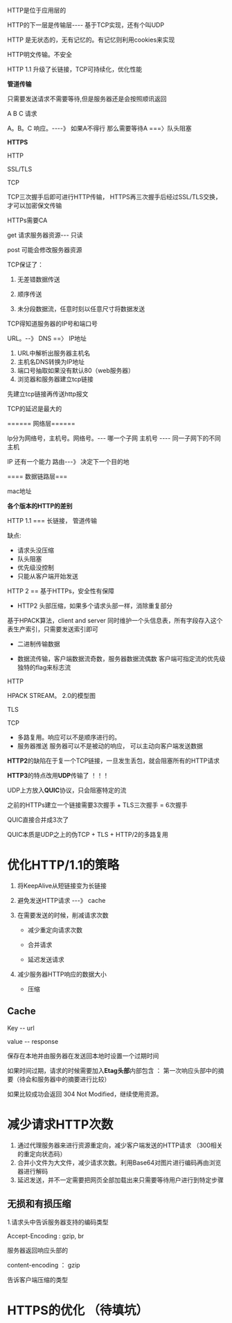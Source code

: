 HTTP是位于应用层的

HTTP的下一层是传输层---- 基于TCP实现，还有个叫UDP

HTTP 是无状态的，无有记忆的。有记忆则利用cookies来实现

HTTP明文传输。不安全

HTTP 1.1 升级了长链接，TCP可持续化，优化性能



**管道传输**

只需要发送请求不需要等待,但是服务器还是会按照顺讯返回

A B C 请求

A。B。C 响应。----》 如果A不得行 那么需要等待A ===〉队头阻塞



**HTTPS**

HTTP

SSL/TLS

TCP

TCP三次握手后即可进行HTTP传输， HTTPS再三次握手后经过SSL/TLS交换，才可以加密保文传输

HTTPs需要CA



get 请求服务器资源--- 只读

post 可能会修改服务器资源

TCP保证了：

1. 无差错数据传送

2. 顺序传送
3. 未分段数据流，任意时刻以任意尺寸将数据发送



TCP得知道服务器的IP号和端口号



URL。--》 DNS ==〉 IP地址

1. URL中解析出服务器主机名
2. 主机名DNS转换为IP地址
3. 端口号抽取如果没有默认80（web服务器）
4. 浏览器和服务器建立tcp链接



先建立tcp链接再传送http报文

TCP的延迟是最大的





====== 网络层======

Ip分为网络号，主机号。网络号。--- 哪一个子网  主机号 ---- 同一子网下的不同主机

IP 还有一个能力 路由---》 决定下一个目的地



==== 数据链路层=== 

mac地址





**各个版本的HTTP的差别**

HTTP 1.1 === 长链接， 管道传输

缺点:

* 请求头没压缩
* 队头阻塞
* 优先级没控制
* 只能从客户端开始发送



HTTP 2 == 基于HTTPs，安全性有保障

* HTTP2 头部压缩，如果多个请求头部一样，消除重复部分

基于HPACK算法，client and server 同时维护一个头信息表，所有字段存入这个表生产索引，只需要发送索引即可

* 二进制传输数据

* 数据流传输，客户端数据流奇数，服务器数据流偶数 客户端可指定流的优先级 独特的flag来标志流



HTTP

HPACK  STREAM。          2.0的模型图

TLS

TCP

* 多路复用。响应可以不是顺序进行的。
* 服务器推送  服务器可以不是被动的响应， 可以主动向客户端发送数据

**HTTP2**的缺陷在于复一个TCP链接，一旦发生丢包，就会阻塞所有的HTTP请求



**HTTP3**的特点改用**UDP**传输了 ！！！

UDP上方放入**QUIC**协议，只会阻塞特定的流

之前的HTTPs建立一个链接需要3次握手 + TLS三次握手  = 6次握手

QUIC直接合并成3次了

QUIC本质是UDP之上的伪TCP + TLS + HTTP/2的多路复用



# 优化HTTP/1.1的策略

1. 将KeepAlive从短链接变为长链接

2. 避免发送HTTP请求    ---》 cache

3. 在需要发送的时候，削减请求次数

   * 减少重定向请求次数

   * 合并请求
   * 延迟发送请求

4. 减少服务器HTTP响应的数据大小

   * 压缩



## Cache

Key   -- url 

value -- response

保存在本地并由服务器在发送回本地时设置一个过期时间

如果时间过期，请求的时候需要加入**Etag头部**内部包含 ： 第一次响应头部中的摘要（待会和服务器中的摘要进行比较）

如果比较成功会返回 304 Not Modified，继续使用资源。



# 减少请求HTTP次数

1. 通过代理服务器来进行资源重定向，减少客户端发送的HTTP请求 （300相关的重定向状态码）
2. 合并小文件为大文件，减少请求次数。利用Base64对图片进行编码再由浏览器进行解码
3. 延迟发送，并不一定需要把网页全部加载出来只需要等待用户进行到特定步骤



## 无损和有损压缩

1.请求头中告诉服务器支持的编码类型

 Accept-Encoding : gzip, br

服务器返回响应头部的

content-encoding ： gzip

告诉客户端压缩的类型





# HTTPS的优化  （待填坑）



